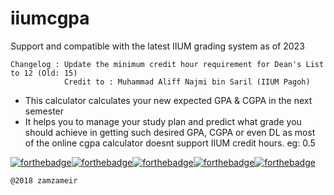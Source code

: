 # iiumcgpa

Support and compatible with the latest IIUM grading system as of 2023

```
Changelog : Update the minimum credit hour requirement for Dean's List to 12 (Old: 15)
            Credit to : Muhammad Aliff Najmi bin Saril (IIUM Pagoh)
```
<ul>
  <li>This calculator calculates your new expected GPA & CGPA in the next semester</li>
  <li>It helps you to manage your study plan and predict what grade you should achieve in getting such desired GPA, CGPA or even DL as most of the online cgpa calculator doesnt support IIUM credit hours. eg: 0.5</li>
</ul> 

[![forthebadge](https://forthebadge.com/images/badges/uses-html.svg)](https://raw.githubusercontent.com/zamzameir/iiumcgpa/master/index.html)[![forthebadge](https://forthebadge.com/images/badges/uses-css.svg)](https://raw.githubusercontent.com/zamzameir/iiumcgpa/master/style/iiumcgpa.css)[![forthebadge](https://forthebadge.com/images/badges/uses-js.svg)](https://raw.githubusercontent.com/zamzameir/iiumcgpa/master/script/iiumcgpa.js)[![forthebadge](https://forthebadge.com/images/badges/built-with-love.svg)](https://tiny.cc/iiumcgpa)[![forthebadge](https://forthebadge.com/images/badges/check-it-out.svg)](https://tiny.cc/iiumcgpa)

```
@2018 zamzameir
```
